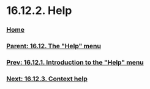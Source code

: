 # 16.12.2. Help

### [Home](./00-home.md)
### [Parent: 16.12. The "Help" menu](./16-12-00-the-help-menu.md)
### [Prev: 16.12.1. Introduction to the "Help" menu](./16-12-01-introduction-to-the-help-menu.md)
### [Next: 16.12.3. Context help](./16-12-03-context-help.md)
